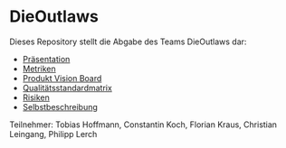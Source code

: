 # DieOutlaws

Dieses Repository stellt die Abgabe des Teams DieOutlaws dar:
- [Präsentation](Intelligent_Tanken.pptx)
- [Metriken](Metriken.md)
- [Produkt Vision Board](ProductVisionBoard.jpg)
- [Qualitätsstandardmatrix](Qualitätsstandardmatrix.png)
- [Risiken](Risiken.pdf)
- [Selbstbeschreibung](Selbstbeschreibung.md)

Teilnehmer: Tobias Hoffmann, Constantin Koch, Florian Kraus, Christian Leingang, Philipp Lerch

